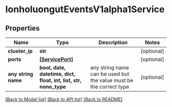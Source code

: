 # IonholuongutEventsV1alpha1Service


## Properties
Name | Type | Description | Notes
------------ | ------------- | ------------- | -------------
**cluster_ip** | **str** |  | [optional] 
**ports** | [**[ServicePort]**](ServicePort.md) |  | [optional] 
**any string name** | **bool, date, datetime, dict, float, int, list, str, none_type** | any string name can be used but the value must be the correct type | [optional]

[[Back to Model list]](../README.md#documentation-for-models) [[Back to API list]](../README.md#documentation-for-api-endpoints) [[Back to README]](../README.md)


